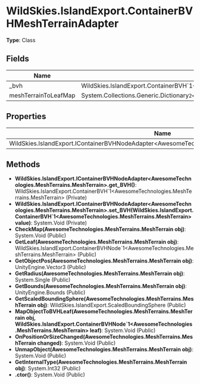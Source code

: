 ﻿# WildSkies.IslandExport.ContainerBVHMeshTerrainAdapter

**Type**: Class

## Fields

| Name | Type | Access |
|------|------|--------|
| _bvh | WildSkies.IslandExport.ContainerBVH`1<AwesomeTechnologies.MeshTerrains.MeshTerrain> | Private |
| meshTerrainToLeafMap | System.Collections.Generic.Dictionary`2<AwesomeTechnologies.MeshTerrains.MeshTerrain,WildSkies.IslandExport.ContainerBVHNode`1<AwesomeTechnologies.MeshTerrains.MeshTerrain>> | Private |

## Properties

| Name | Type | Access |
|------|------|--------|
| WildSkies.IslandExport.IContainerBVHNodeAdapter<AwesomeTechnologies.MeshTerrains.MeshTerrain>.BVH | WildSkies.IslandExport.ContainerBVH`1<AwesomeTechnologies.MeshTerrains.MeshTerrain> | Private |

## Methods

- **WildSkies.IslandExport.IContainerBVHNodeAdapter<AwesomeTechnologies.MeshTerrains.MeshTerrain>.get_BVH()**: WildSkies.IslandExport.ContainerBVH`1<AwesomeTechnologies.MeshTerrains.MeshTerrain> (Private)
- **WildSkies.IslandExport.IContainerBVHNodeAdapter<AwesomeTechnologies.MeshTerrains.MeshTerrain>.set_BVH(WildSkies.IslandExport.ContainerBVH`1<AwesomeTechnologies.MeshTerrains.MeshTerrain> value)**: System.Void (Private)
- **CheckMap(AwesomeTechnologies.MeshTerrains.MeshTerrain obj)**: System.Void (Public)
- **GetLeaf(AwesomeTechnologies.MeshTerrains.MeshTerrain obj)**: WildSkies.IslandExport.ContainerBVHNode`1<AwesomeTechnologies.MeshTerrains.MeshTerrain> (Public)
- **GetObjectPos(AwesomeTechnologies.MeshTerrains.MeshTerrain obj)**: UnityEngine.Vector3 (Public)
- **GetRadius(AwesomeTechnologies.MeshTerrains.MeshTerrain obj)**: System.Single (Public)
- **GetBounds(AwesomeTechnologies.MeshTerrains.MeshTerrain obj)**: UnityEngine.Bounds (Public)
- **GetScaledBoundingSphere(AwesomeTechnologies.MeshTerrains.MeshTerrain obj)**: WildSkies.IslandExport.ScaledBoundingSphere (Public)
- **MapObjectToBVHLeaf(AwesomeTechnologies.MeshTerrains.MeshTerrain obj, WildSkies.IslandExport.ContainerBVHNode`1<AwesomeTechnologies.MeshTerrains.MeshTerrain> leaf)**: System.Void (Public)
- **OnPositionOrSizeChanged(AwesomeTechnologies.MeshTerrains.MeshTerrain changed)**: System.Void (Public)
- **UnmapObject(AwesomeTechnologies.MeshTerrains.MeshTerrain obj)**: System.Void (Public)
- **GetInternalType(AwesomeTechnologies.MeshTerrains.MeshTerrain obj)**: System.Int32 (Public)
- **.ctor()**: System.Void (Public)

